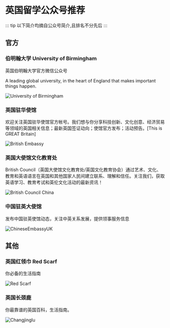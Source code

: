 # 英国留学公众号推荐

::: tip
以下简介均摘自公众号简介,且排名不分先后
:::

## 官方

### 伯明翰大学 University of Birmingham

英国伯明翰大学官方微信公众号

A leading global university, in the heart of England that makes important things happen.

![University of Birmingham](https://cdn.iuob.uk/help/details/others/WeChat/unibirmingham.jpg)

### 英国驻华使馆

欢迎关注英国驻华使馆官方帐号。我们想与你分享科技创新、文化创意、经济贸易等领域的英国相关信息；最新英国签证动向；使馆官方发布；活动预告。[This is GREAT Britain]

![British Embassy](https://cdn.iuob.uk/help/details/others/WeChat/BritishEmbassyChina.jpg)

### 英国大使馆文化教育处

British Council（英国大使馆文化教育处/英国文化教育协会）通过艺术、文化、教育和英语语言在英国和其他国家人民间建立联系、理解和信任。关注我们，获取英语学习、教育考试和英伦文化活动的最新资讯！

![British Council China](https://cdn.iuob.uk/help/details/others/WeChat/BritishCouncilChina.jpg)

### 中国驻英大使馆

发布中国驻英使馆动态，关注中英关系发展，提供领事服务信息

![ChineseEmbassyUK](https://cdn.iuob.uk/help/details/others/WeChat/ChineseEmbassyUK.jpg)

## 其他

### 英国红领巾 Red Scarf

你必备的生活指南

![Red Scarf](https://cdn.iuob.uk/help/details/others/WeChat/RedScarf.jpg)

### 英国长颈鹿

你最靠谱的英国百科，生活指南。

![Changjinglu](https://cdn.iuob.uk/help/details/others/WeChat/changjinglu_UK.jpg)
